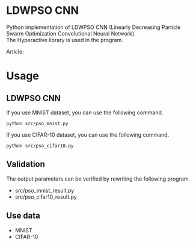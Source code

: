 # LDWPSO CNN

Python implementation of LDWPSO CNN (Linearly Decreasing Particle Swarm Optimization Convolutional Neural Network).  
The Hyperactive library is used in the program.

Article: 

# Usage

## LDWPSO CNN

If you use MNIST dataset, you can use the following command.

```
python src/pso_mnist.py
```

If you use CIFAR-10 dataset, you can use the following command.

```
python src/pso_cifar10.py
```

## Validation

The output parameters can be verified by rewriting the following program.

- src/pso_mnist_result.py
- src/pso_cifar10_result.py

## Use data

- MNIST
- CIFAR-10
